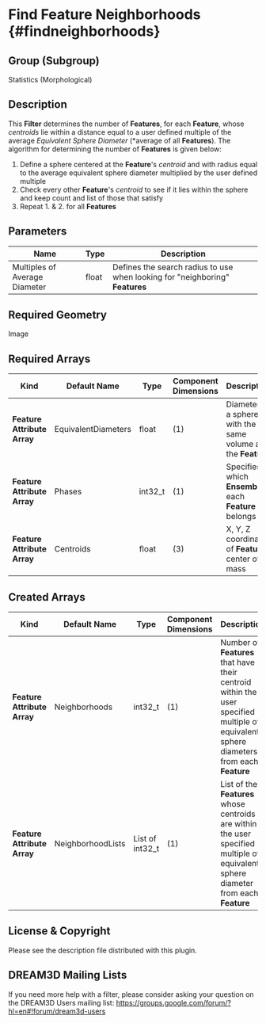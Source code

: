 Find Feature Neighborhoods {#findneighborhoods}
=============

## Group (Subgroup) ##
Statistics (Morphological)

## Description ##
This **Filter** determines the number of **Features**, for each **Feature**, whose *centroids* lie within a distance equal to a user defined multiple of the average *Equivalent Sphere Diameter* (*average of all **Features**).  The algorithm for determining the number of **Features** is given below:

1. Define a sphere centered at the **Feature**'s *centroid* and with radius equal to the average equivalent sphere diameter multiplied by the user defined multiple
2. Check every other **Feature**'s *centroid* to see if it lies within the sphere and keep count and list of those that satisfy
3. Repeat 1. & 2. for all **Features**

## Parameters ##
| Name | Type | Description |
|------|------| ----------- |
| Multiples of Average Diameter | float | Defines the search radius to use when looking for "neighboring" **Features** |

## Required Geometry ##
Image 

## Required Arrays ##
| Kind | Default Name | Type | Component Dimensions | Description |
|------|--------------|-------------|---------|-----|
| **Feature Attribute Array** | EquivalentDiameters | float | (1) | Diameter of a sphere with the same volume as the **Feature** |
| **Feature Attribute Array** | Phases | int32_t | (1) | Specifies to which **Ensemble** each **Feature** belongs |
| **Feature Attribute Array** | Centroids | float | (3) | X, Y, Z coordinates of **Feature** center of mass |

## Created Arrays ##
| Kind | Default Name | Type | Component Dimensions | Description |
|------|--------------|-------------|---------|-----|
| **Feature Attribute Array** | Neighborhoods | int32_t | (1) | Number of **Features** that have their centroid within the user specified multiple of equivalent sphere diameters from each **Feature** |
| **Feature Attribute Array** | NeighborhoodLists | List of int32_t | (1) | List of the **Features** whose centroids are within the user specified multiple of equivalent sphere diameter from each **Feature** |

## License & Copyright ##

Please see the description file distributed with this plugin.

## DREAM3D Mailing Lists ##

If you need more help with a filter, please consider asking your question on the DREAM3D Users mailing list:
https://groups.google.com/forum/?hl=en#!forum/dream3d-users


